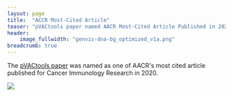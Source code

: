 ```yaml
---
layout: page
title:  "ACCR Most-Cited Article"
teaser: "pVACtools paper named AACR Most-Cited Article Published in 2020"
header:
    image_fullwidth: "genvis-dna-bg_optimized_v1a.png"
breadcrumb: true
---
```

The [pVACtools paper](https://doi.org/10.1158/2326-6066.CIR-19-0401) was named as one of AACR's most cited article published for Cancer Immunology Research in 2020.

<div class="row">
    <div class="small-12 columns">
        <img src="/assets/img/news/pVACtools.jpeg">
    </div>
</div>
